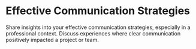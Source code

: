 # Effective Communication Strategies

Share insights into your effective communication strategies, especially in a professional context.
Discuss experiences where clear communication positively impacted a project or team.
